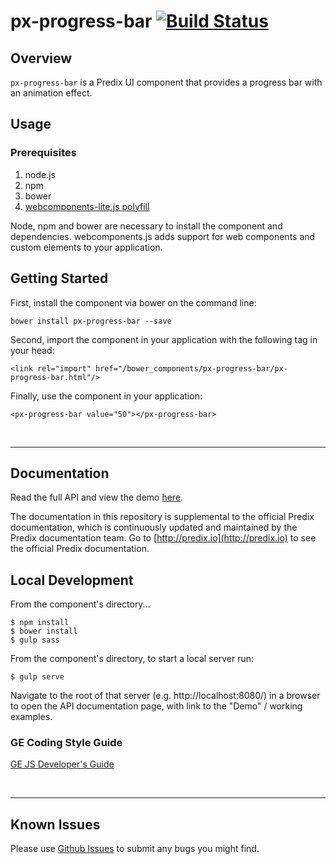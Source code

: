 # px-progress-bar [![Build Status](https://travis-ci.org/predixdesignsystem/px-progress-bar.svg?branch=master)](https://travis-ci.org/predixdesignsystem/px-progress-bar)


## Overview

`px-progress-bar` is a Predix UI component that provides a progress bar with an animation effect.

## Usage

### Prerequisites
1. node.js
2. npm
3. bower
4. [webcomponents-lite.js polyfill](https://github.com/webcomponents/webcomponentsjs)

Node, npm and bower are necessary to install the component and dependencies. webcomponents.js adds support for web components and custom elements to your application.

## Getting Started

First, install the component via bower on the command line:

```
bower install px-progress-bar --save
```

Second, import the component in your application with the following tag in your head:

```
<link rel="import" href="/bower_components/px-progress-bar/px-progress-bar.html"/>
```

Finally, use the component in your application:

```
<px-progress-bar value="50"></px-progress-bar>
```

<br />
<hr />

## Documentation

Read the full API and view the demo [here](https://www.predix-ui.com/#/elements/px-progress-bar).

The documentation in this repository is supplemental to the official Predix documentation, which is continuously updated and maintained by the Predix documentation team. Go to [http://predix.io](http://predix.io)  to see the official Predix documentation.


## Local Development

From the component's directory...

```
$ npm install
$ bower install
$ gulp sass
```

From the component's directory, to start a local server run:

```
$ gulp serve
```

Navigate to the root of that server (e.g. http://localhost:8080/) in a browser to open the API documentation page, with link to the "Demo" / working examples.




### GE Coding Style Guide
[GE JS Developer's Guide](https://github.com/GeneralElectric/javascript)

<br />
<hr />

## Known Issues

Please use [Github Issues](https://github.com/predixdesignsystem/px-progress-bar/issues) to submit any bugs you might find.
